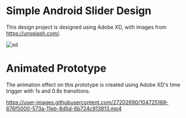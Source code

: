 # Simple Android Slider Design

This design project is designed using Adobe XD, with images from https://unsplash.com/.

![xd](https://user-images.githubusercontent.com/27202690/104726442-427bdc80-573c-11eb-92ce-4c50e654d427.PNG)


# Animated Prototype
The animation effect on this prototype is created using Adobe XD's time trigger with 1s and 0.8s transitions.

https://user-images.githubusercontent.com/27202690/104725188-676f5000-573a-11eb-8d5d-6b724c913813.mp4







